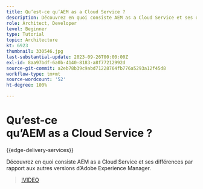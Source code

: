 ```yaml
---
title: Qu’est-ce qu’AEM as a Cloud Service ?
description: Découvrez en quoi consiste AEM as a Cloud Service et ses différences par rapport aux autres versions d’Adobe Experience Manager.
role: Architect, Developer
level: Beginner
type: Tutorial
topic: Architecture
kt: 6923
thumbnail: 330546.jpg
last-substantial-update: 2023-09-26T00:00:00Z
exl-id: 8aa97bdf-6a0b-4140-8183-a8f77212992d
source-git-commit: a2eb78b39c9abd71228764fb776a5293a12f45d8
workflow-type: tm+mt
source-wordcount: '52'
ht-degree: 100%

---
```


# Qu’est-ce qu’AEM as a Cloud Service ?

{{edge-delivery-services}}

Découvrez en quoi consiste AEM as a Cloud Service et ses différences par rapport aux autres versions d’Adobe Experience Manager.

>[!VIDEO](https://video.tv.adobe.com/v/330546?quality=12&learn=on)
